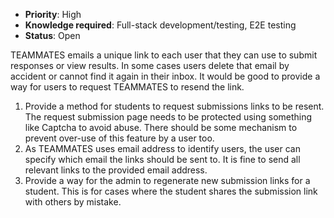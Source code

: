 * **Priority**: High
* **Knowledge required**: Full-stack development/testing, E2E testing
* **Status**: Open

TEAMMATES emails a unique link to each user that they can use to submit responses or view results. In some cases users delete that email by accident or cannot find it again in their inbox. It would be good to provide a way for users to request TEAMMATES to resend the link.

1. Provide a method for students to request submissions links to be resent. The request submission page needs to be protected using something like Captcha to avoid abuse. There should be some mechanism to prevent over-use of this feature by a user too.
1. As TEAMMATES uses email address to identify users, the user can specify which email the links should be sent to. It is fine to send all relevant links to the provided email address.
1. Provide a way for the admin to regenerate new submission links for a student. This is for cases where the student shares the submission link with others by mistake.
